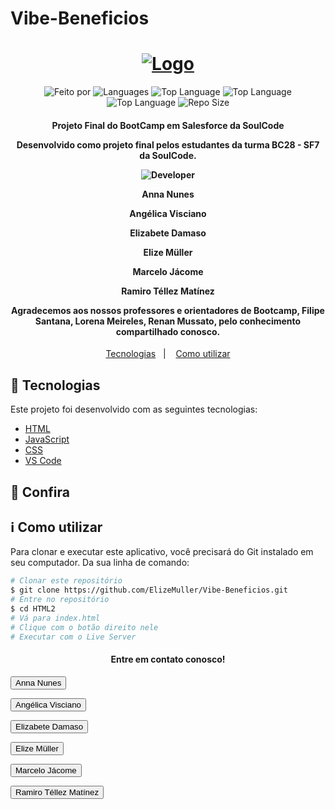 # Vibe-Beneficios
<h1 align="center">
   <a href="https://elizemuller.github.io/Vibe-Beneficios/">
	<img alt="Logo" src="https://tiinside.com.br/wp-content/uploads/2021/10/SoulCode.png" />
	</a>
    <br>
</h1>

<p align="center">
 
  <img alt="Feito por" src="https://img.shields.io/badge/Made%20By-Grupo%2008%20SoulCode-yellow">
	 <a href="readme.md#contato">
  </a>
  
  <img alt="Languages" src="https://img.shields.io/badge/Language-3-orange">
  
  <img alt="Top Language" src="https://img.shields.io/badge/HTML-58.6%25-orange">
  <img alt="Top Language" src="https://img.shields.io/badge/CSS-38.6%25-purple">
  <img alt="Top Language" src="https://img.shields.io/badge/JS-2.8%25-yellow">

  
  <img alt="Repo Size" src="https://img.shields.io/badge/Repo%20Size-0.86mb-orange">
  
</p>

<h4 align="center">
  <p>Projeto Final do BootCamp em Salesforce da SoulCode</p>
  
  <p>Desenvolvido como projeto final pelos estudantes da turma BC28 - SF7 da SoulCode.</p>
  <p><img alt="Developer" src="https://img.shields.io/badge/Desenvolvedores-gray?style=for-the-badge&logo=appveyor"></p>
  
  <p>Anna Nunes
  <p>Angélica Visciano</p>
  <p>Elizabete Damaso</p>
  <p>Elize Müller</p>
  <p>Marcelo Jácome</p>
  <p>Ramiro Téllez Matínez</p>

  <p>
  Agradecemos aos nossos professores e orientadores de Bootcamp, Filipe Santana, Lorena Meireles, Renan Mussato, pelo conhecimento compartilhado conosco.
  </p>
</h4>


<p align="center">
  <a href="#rocket-technologies">Tecnologias</a>&nbsp;&nbsp;&nbsp;|&nbsp;&nbsp;&nbsp;
  <a href="#information_source-how-to-use">Como utilizar</a>

## :rocket: Tecnologias

Este projeto foi desenvolvido com as seguintes tecnologias:

-  [HTML](https://developer.mozilla.org/pt-BR/docs/Web/HTML)
-  [JavaScript](https://developer.mozilla.org/pt-BR/docs/Web/JavaScript)
-  [CSS](https://developer.mozilla.org/pt-BR/docs/Web/CSS)
-  [VS Code][vc]

## :eyes: Confira


## :information_source: Como utilizar

Para clonar e executar este aplicativo, você precisará do Git instalado em seu computador. Da sua linha de comando:

```bash
# Clonar este repositório
$ git clone https://github.com/ElizeMuller/Vibe-Beneficios.git
# Entre no repositório
$ cd HTML2
# Vá para index.html
# Clique com o botão direito nele
# Executar com o Live Server
```

<h4 align="center" id="contato"> Entre em contato conosco!</h4>
    <p><a href="https://www.linkedin.com/in/anna-karoliny-devsalesforce/" target="_blank"><button "style=background-color:gold; color: silver; width:20px;text-decoration:none;padding:0.2rem">Anna Nunes</button></a></p>
    <p><a href="https://www.linkedin.com/in/angelicavisciano/" target="_blank"><button "style=background-color:gold; color: silver; width:20px;text-decoration:none;padding:0.2rem">Angélica Visciano</button></a></p>
    <p><a href="https://www.linkedin.com/in/betadamasoestudantesalesforce/" target="_blank"><button "style=background-color:gold; color: silver; width:20px;text-decoration:none;padding:0.2rem">Elizabete Damaso</button></a></p>
    <p><a href="https://www.linkedin.com/in/elizemuller/" target="_blank"><button "style=background-color:gold; color: silver; width:20px;text-decoration:none;padding:0.2rem">Elize Müller</button></a></p>
    <p><a href="https://www.linkedin.com/in/marcelojacomedelima/" target="_blank"><button "style=background-color:gold; color: silver; width:20px;text-decoration:none;padding:0.2rem">Marcelo Jácome</button></a></p>
    <p><a href=""https://www.linkedin.com/in/ramirotellezm/" target="_blank"><button "style=background-color:gold; color: silver; width:20px;text-decoration:none;padding:0.2rem">Ramiro Téllez Matínez</button></a></p>


[vc]: https://code.visualstudio.com/
[vceditconfig]: https://marketplace.visualstudio.com/items?itemName=EditorConfig.EditorConfig
[vceslint]: https://marketplace.visualstudio.com/items?itemName=dbaeumer.vscode-eslint
[demo]: https://github.com/ElizeMuller/Vibe-Beneficios
